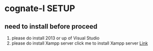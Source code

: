# cognate-I SETUP

## need to install before proceed

1. please do install 2013 or up of Visual Studio
2. please do install Xampp server
    click me to install Xampp server [ Link ](https://cognate-3-raspberrypi.web.app/)